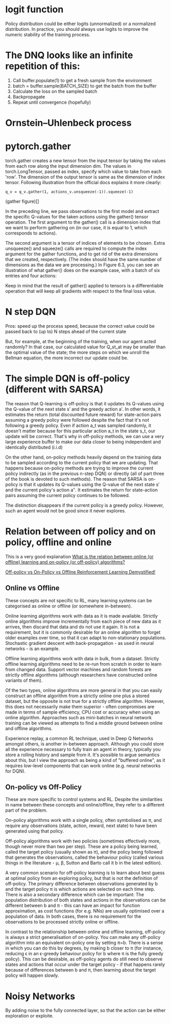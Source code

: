 # logit function

Policy distribution could be either logits (unnormalized) or a normalized distribution. In practice, you should always use logits to improve the numeric stability of the training process.

# The DNQ looks like an infinite repetition of this:

1. Call buffer.populate(1) to get a fresh sample from the environment 
2. batch = buffer.sample(BATCH_SIZE) to get the batch from the buffer 
3. Calculate the loss on the sampled batch 
4. Backpropagate 
5. Repeat until convergence (hopefully)

# Ornstein–Uhlenbeck process

# pytorch.gather

torch.gather creates a new tensor from the input tensor by taking the values from each row along the input dimension dim. The values in torch.LongTensor, passed as index, specify which value to take from each 'row'. The dimension of the output tensor is same as the dimension of index tensor. Following illustration from the official docs explains it more clearly:

```
q_v = q_v.gather(1, actions_v.unsqueeze(-1)).squeeze(-1)
```

(gather figure)[]

In the preceding line, we pass observations to the first model and extract the specific Q-values for the taken actions using the gather() tensor operation. The first argument to the gather() call is a dimension index that we want to perform gathering on (in our case, it is equal to 1, which corresponds to actions).

The second argument is a tensor of indices of elements to be chosen. Extra unsqueeze() and squeeze() calls are required to compute the index argument for the gather functions, and to get rid of the extra dimensions that we created, respectively. (The index should have the same number of dimensions as the data we are processing.) In Figure 6.3, you can see an illustration of what gather() does on the example case, with a batch of six entries and four actions:

Keep in mind that the result of gather() applied to tensors is a differentiable operation that will keep all gradients with respect to the final loss value.

# N step DQN

Pros: speed up the process speed, because the correct value could be passed back to (up to) N steps ahead of the current state

But, for example, at the beginning of the training, when our agent acted randomly? In that case, our calculated value for Q_st_at may be smaller than the optimal value of the state; the more steps on which we unroll the Bellman equation, the more incorrect our update could be.

# The simple DQN is off-policy (different with SARSA)

The reason that Q-learning is off-policy is that it updates its Q-values using the Q-value of the next state s′ and the greedy action a′. In other words, it estimates the return (total discounted future reward) for state-action pairs assuming a greedy policy were followed despite the fact that it's not following a greedy policy. Even if action a_t was sampled randomly, it doesn't matter because for this particular action a_t in the state s_t, our update will be correct. That's why in off-policy methods, we can use a very large experience buffer to make our data closer to being independent and identically distributed (i.i.d)

On the other hand, on-policy methods heavily depend on the training data to be sampled according to the current policy that we are updating. That happens because on-policy methods are trying to improve the current policy indirectly (as in the previous n-step DQN) or directly (all of part three of the book is devoted to such methods). The reason that SARSA is on-policy is that it updates its Q-values using the Q-value of the next state s′ and the current policy's action a′′. It estimates the return for state-action pairs assuming the current policy continues to be followed.

The distinction disappears if the current policy is a greedy policy. However, such an agent would not be good since it never explores.


# Relation between off policy and on policy, offline and online

This is a very good explanation 
[What is the relation between online (or offline) learning and on-policy (or off-policy) algorithms?](https://ai.stackexchange.com/questions/10474/what-is-the-relation-between-online-or-offline-learning-and-on-policy-or-off)

[Off-policy vs On-Policy vs Offline Reinforcement Learning Demystified!](https://kowshikchilamkurthy.medium.com/off-policy-vs-on-policy-vs-offline-reinforcement-learning-demystified-f7f87e275b48)

## Online vs Offline
These concepts are not specific to RL, many learning systems can be categorised as online or offline (or somewhere in-between).

Online learning algorithms work with data as it is made available. Strictly online algorithms improve incrementally from each piece of new data as it arrives, then discard that data and do not use it again. It is not a requirement, but it is commonly desirable for an online algorithm to forget older examples over time, so that it can adapt to non-stationary populations. Stochastic gradient descent with back-propagation - as used in neural networks - is an example.

Offline learning algorithms work with data in bulk, from a dataset. Strictly offline learning algorithms need to be re-run from scratch in order to learn from changed data. Support vector machines and random forests are strictly offline algorithms (although researchers have constructed online variants of them).

Of the two types, online algorithms are more general in that you can easily construct an offline algorithm from a strictly online one plus a stored dataset, but the opposite is not true for a strictly offline algorithm. However, this does not necessarily make them superior - often compromises are made in terms of sample efficiency, CPU cost or accuracy when using an online algorithm. Approaches such as mini-batches in neural network training can be viewed as attempts to find a middle ground between online and offline algorithms.

Experience replay, a common RL technique, used in Deep Q Networks amongst others, is another in-between approach. Although you could store all the experience necessary to fully train an agent in theory, typically you store a rolling history and sample from it. It's possible to argue semantics about this, but I view the approach as being a kind of "buffered online", as it requires low-level components that can work online (e.g. neural networks for DQN).

## On-policy vs Off-Policy
These are more specific to control systems and RL. Despite the similarities in name between these concepts and online/offline, they refer to a different part of the problem.

On-policy algorithms work with a single policy, often symbolised as π, and require any observations (state, action, reward, next state) to have been generated using that policy.

Off-policy algorithms work with two policies (sometimes effectively more, though never more than two per step). These are a policy being learned, called the target policy (usually shown as π), and the policy being followed that generates the observations, called the behaviour policy (called various things in the literature - μ, β, Sutton and Barto call it b in the latest edition).

A very common scenario for off-policy learning is to learn about best guess at optimal policy from an exploring policy, but that is not the definition of off-policy.
The primary difference between observations generated by b and the target policy π is which actions are selected on each time step. There is also a secondary difference which can be important: The population distribution of both states and actions in the observations can be different between b and π - this can have an impact for function approximation, as cost functions (for e.g. NNs) are usually optimised over a population of data.
In both cases, there is no requirement for the observations to be processed strictly online or offline.

In contrast to the relationship between online and offline learning, off-policy is always a strict generalisation of on-policy. You can make any off-policy algorithm into an equivalent on-policy one by setting π=b. There is a sense in which you can do this by degrees, by making b closer to π (for instance, reducing ϵ in an ϵ-greedy behaviour policy for b where π is the fully greedy policy). This can be desirable, as off-policy agents do still need to observe states and actions that occur under the target policy - if that happens rarely because of differences between b and π, then learning about the target policy will happen slowly.


# Noisy Networks
By adding noise to the fully connected layer, so that the action can be either exploration or exploite.